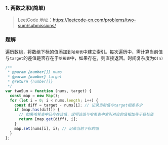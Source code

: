 ### 1. 两数之和(简单)

> LeetCode 地址：https://leetcode-cn.com/problems/two-sum/submissions/

### 题解

遍历数组，将数组下标的值添加到`哈希表`中建立索引。每次遍历中，需计算当前值与`target`的差值是否存在于`哈希表`中，如果存在，则直接返回。时间复杂度为`O(n)`

```js
/**
 * @param {number[]} nums
 * @param {number} target
 * @return {number[]}
 */
var twoSum = function (nums, target) {
  const map = new Map();
  for (let i = 0; i < nums.length; i++) {
    const diff = target - nums[i]; // 记录当前值与target相差多少
    if (map.has(diff)) {
      // 如果哈希表中已存在该值，说明该值与哈希表中索引对应的值相加等于目标值
      return [map.get(diff), i];
    }
    map.set(nums[i], i); // 记录当前下标的值
  }
};
```
